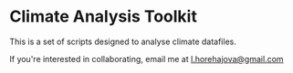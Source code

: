 # Climate Analysis Toolkit

This is a set of scripts designed to analyse climate datafiles.

If you're interested in collaborating, email me at l.horehajova@gmail.com
